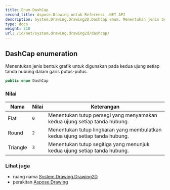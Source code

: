 ```yaml
---
title: Enum DashCap
second_title: Aspose.Drawing untuk Referensi .NET API
description: System.Drawing.Drawing2D.DashCap enum. Menentukan jenis bentuk grafik untuk digunakan pada kedua ujung setiap tanda hubung dalam garis putusputus.
type: docs
weight: 210
url: /id/net/system.drawing.drawing2d/dashcap/
---
```

## DashCap enumeration

Menentukan jenis bentuk grafik untuk digunakan pada kedua ujung setiap tanda hubung dalam garis putus-putus.

```csharp
public enum DashCap
```

### Nilai

| Nama | Nilai | Keterangan |
| --- | --- | --- |
| Flat | `0` | Menentukan tutup persegi yang menyamakan kedua ujung setiap tanda hubung. |
| Round | `2` | Menentukan tutup lingkaran yang membulatkan kedua ujung setiap tanda hubung. |
| Triangle | `3` | Menentukan tutup segitiga yang menunjuk kedua ujung setiap tanda hubung. |

### Lihat juga

* ruang nama [System.Drawing.Drawing2D](../../system.drawing.drawing2d/)
* perakitan [Aspose.Drawing](../../)


